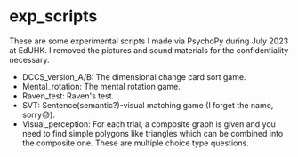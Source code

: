 # exp_scripts

These are some experimental scripts I made via PsychoPy during July 2023 at EdUHK. I removed the pictures and sound materials for the confidentiality necessary.

- DCCS_version_A/B: The dimensional change card sort game.
- Mental_rotation: The mental rotation game. 
- Raven_test: Raven's test.
- SVT: Sentence(semantic?)-visual matching game (I forget the name, sorry😓).
- Visual_perception: For each trial, a composite graph is given and you need to find simple polygons like triangles which can be combined into the composite one. These are multiple choice type questions.
